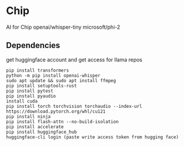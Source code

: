 # Chip
AI for Chip
openai/whisper-tiny
microsoft/phi-2
## Dependencies
get huggingface account and get access for llama repos
```
pip install transformers
python -m pip install openai-whisper
sudo apt update && sudo apt install ffmpeg
pip install setuptools-rust
pip install pytest
pip install pyaudio
install cuda
pip install torch torchvision torchaudio --index-url https://download.pytorch.org/whl/cu121
pip install ninja
pip install flash-attn --no-build-isolation
pip install accelerate
pip install huggingface_hub
huggingface-cli login (paste write access token from hugging face)
```